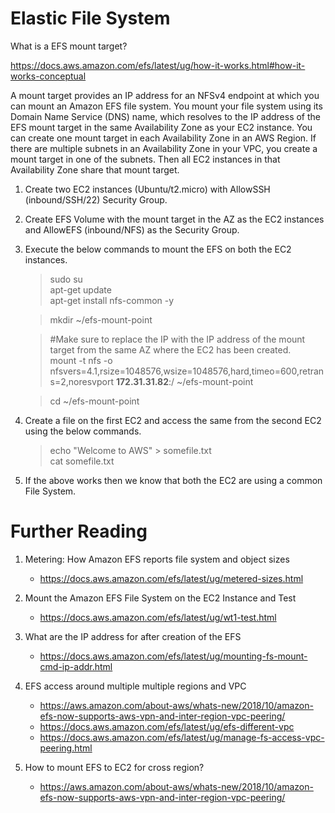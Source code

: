 # Elastic File System

What is a EFS mount target?

https://docs.aws.amazon.com/efs/latest/ug/how-it-works.html#how-it-works-conceptual

A mount target provides an IP address for an NFSv4 endpoint at which you can mount an Amazon EFS file system. You mount your file system using its Domain Name Service (DNS) name, which resolves to the IP address of the EFS mount target in the same Availability Zone as your EC2 instance. You can create one mount target in each Availability Zone in an AWS Region. If there are multiple subnets in an Availability Zone in your VPC, you create a mount target in one of the subnets. Then all EC2 instances in that Availability Zone share that mount target.

1. Create two EC2 instances (Ubuntu/t2.micro) with AllowSSH (inbound/SSH/22) Security Group.

1. Create EFS Volume with the mount target in the AZ as the EC2 instances and AllowEFS (inbound/NFS) as the Security Group.

1. Execute the below commands to mount the EFS on both the EC2 instances.

    >sudo su\
    >apt-get update\
    >apt-get install nfs-common -y

    >mkdir ~/efs-mount-point

    >#Make sure to replace the IP with the IP address of the mount target from the same AZ where the EC2 has been created.\
    >mount -t nfs -o nfsvers=4.1,rsize=1048576,wsize=1048576,hard,timeo=600,retrans=2,noresvport **172.31.31.82**:/   ~/efs-mount-point

    > cd ~/efs-mount-point

1. Create a file on the first EC2 and access the same from the second EC2 using the below commands.

    >echo "Welcome to AWS" > somefile.txt\
    >cat somefile.txt

1. If the above works then we know that both the EC2 are using a common File System.

# Further Reading

1. Metering: How Amazon EFS reports file system and object sizes
    - https://docs.aws.amazon.com/efs/latest/ug/metered-sizes.html

1. Mount the Amazon EFS File System on the EC2 Instance and Test
    - https://docs.aws.amazon.com/efs/latest/ug/wt1-test.html

1. What are the IP address for after creation of the EFS
    - https://docs.aws.amazon.com/efs/latest/ug/mounting-fs-mount-cmd-ip-addr.html

1. EFS access around multiple multiple regions and VPC
    - https://aws.amazon.com/about-aws/whats-new/2018/10/amazon-efs-now-supports-aws-vpn-and-inter-region-vpc-peering/
    - https://docs.aws.amazon.com/efs/latest/ug/efs-different-vpc
    - https://docs.aws.amazon.com/efs/latest/ug/manage-fs-access-vpc-peering.html
    
1. How to mount EFS to EC2 for cross region?
    - https://aws.amazon.com/about-aws/whats-new/2018/10/amazon-efs-now-supports-aws-vpn-and-inter-region-vpc-peering/